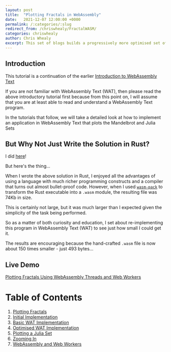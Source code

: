 ```yaml
---
layout: post
title:  "Plotting Fractals in WebAssembly"
date:   2021-12-07 12:00:00 +0000
permalink: /:categories/:slug
redirect_from: /chriswhealy/FractalWASM/
categories: chriswhealy
author: Chris Whealy
excerpt: This set of blogs builds a progressively more optimised set of WebAssembly Text programs that plot the Mandelbrot and Julia Sets.
---
```


## Introduction

This tutorial is a continuation of the earlier [Introduction to WebAssembly Text](/2021/11/24/introduction-to-web-assembly-text.html)

If you are not familiar with WebAssembly Text (WAT), then please read the above introductory tutorial first because from this point on, I will assume that you are at least able to read and understand a WebAssembly Text program.

In the tutorials that follow, we will take a detailed look at how to implement an application in WebAssembly Text that plots the Mandelbrot and Julia Sets

## But Why Not Just Write the Solution in Rust?

I did [here](https://github.com/chriswhealy/fractal_explorer)!

But here's the thing...

When I wrote the above solution in Rust, I enjoyed all the advantages of using a language with much richer programming constructs and a compiler that turns out almost bullet-proof code.  However, when I used [`wasm-pack`](https://rustwasm.github.io/wasm-pack/installer/) to transform the Rust executable into a `.wasm` module, the resulting file was 74Kb in size.

This is certainly not large, but it was much larger than I expected given the simplicity of the task being performed.

So as a matter of both curiosity and education, I set about re-implementing this program in WebAssembly Text (WAT) to see just how small I could get it.

The results are encouraging because the hand-crafted `.wasm` file is now about 150 times smaller - just 493 bytes...

## Live Demo

[Plotting Fractals Using WebAssembly Threads and Web Workers](https://raw-wasm.pages.dev/)

# Table of Contents
1. [Plotting Fractals](/chriswhealy/FractalWASM/01%20Plotting%20Fractals/)
1. [Initial Implementation](/chriswhealy/FractalWASM//02%20Initial%20Implementation/)
1. [Basic WAT Implementation](/chriswhealy/FractalWASM//03%20WAT%20Basic%20Implementation/)
1. [Optimised WAT Implementation](/chriswhealy/FractalWASM//04%20WAT%20Optimised%20Implementation/)
1. [Plotting a Julia Set](/chriswhealy/FractalWASM//05%20MB%20Julia%20Set/)
1. [Zooming In](/chriswhealy/FractalWASM//06%20Zoom%20Image/)
1. [WebAssembly and Web Workers](/chriswhealy/FractalWASM//07%20Web%20Workers/)

[^1]: Please note: there is no space between the words "Web" and "Assembly"
